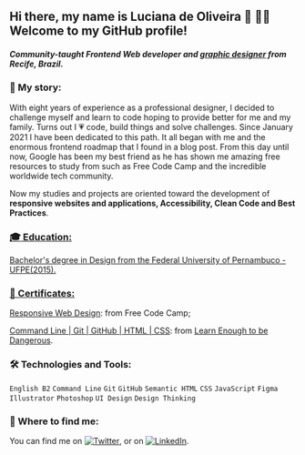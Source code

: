 ## Hi there, my name is Luciana de Oliveira :cherry_blossom: :woman_technologist: Welcome to my GitHub profile! 

##### Community-taught **Frontend Web developer** and [graphic designer](https://www.behance.net/ludeoliveira) from Recife, Brazil.

### :seedling: My story:

With eight years of experience as a professional designer, I decided to challenge myself and learn to code hoping to provide better for me and my family. Turns out I 💗  code, build things and solve challenges. Since January 2021 I have been dedicated to this path. It all began with me and the enormous frontend roadmap that I found in a blog post. From this day until now, Google has been my best friend as he has shown me amazing free resources to study from such as Free Code Camp and the incredible worldwide tech community. 

Now my studies and projects are oriented toward the development of **responsive websites and applications, Accessibility, Clean Code and Best Practices**. <a href= "https://www.learnenough.com/certificates/luludeolive" target="_blank">


### :mortar_board: Education:
  
Bachelor's degree in Design from the Federal University of Pernambuco - UFPE(2015). 
  

### :page_with_curl: Certificates:

[Responsive Web Design](https://www.freecodecamp.org/certification/luciana_de_oliveira/responsive-web-design): from Free Code Camp;
  
[Command Line | Git | GitHub | HTML | CSS](https://www.freecodecamp.org/certification/luciana_de_oliveira/responsive-web-design): from [Learn Enough to be Dangerous](https://www.learnenough.com/).
  

### :hammer_and_wrench: Technologies and Tools:
  
`English B2`  `Command Line`  `Git`  `GitHub`  `Semantic HTML`  `CSS`  `JavaScript`  `Figma`  `Illustrator`  `Photoshop`  `UI Design`  `Design Thinking`
  
  
### :eyes: Where to find me:

You can find me on [![Twitter][1.2]][1], or on [![LinkedIn][2.2]][2].

<!-- Icons -->

[1.2]: http://i.imgur.com/wWzX9uB.png (twitter icon without padding)
[2.2]: https://raw.githubusercontent.com/MartinHeinz/MartinHeinz/master/linkedin-3-16.png (LinkedIn icon without padding)

<!-- Links to your social media accounts -->

[1]: https://twitter.com/luludeolive
[2]: https://www.linkedin.com/in/luludeolive/


<!--
**ludeoliveira/ludeoliveira** is a ✨ _special_ ✨ repository because its `README.md` (this file) appears on your GitHub profile.

